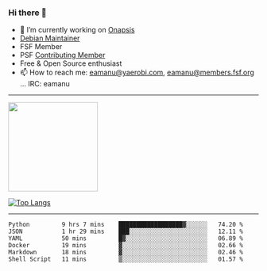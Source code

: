 ### Hi there 👋


- 🔭 I’m currently working on [Onapsis](http://onapsis.com)
- [Debian Maintainer](https://qa.debian.org/developer.php?login=eamanu%40yaerobi.com)
- FSF Member
- PSF [Contributing Member](https://www.python.org/psf/membership/#what-membership-classes-are-there)
- Free & Open Source enthusiast 
- 📫 How to reach me: eamanu@yaerobi.com, eamanu@members.fsf.org ... IRC: eamanu

---

<img height="180em" src="https://github-readme-stats.vercel.app/api?theme=dark&username=eamanu&show_icons=true&hide_border=true&&count_private=true&include_all_commits=true" />

[![Top Langs](https://github-readme-stats.vercel.app/api/top-langs/?theme=dark&username=eamanu&layout=compact)](https://github.com/anuraghazra/github-readme-stats)

---

<!--START_SECTION:waka-->

```text
Python         9 hrs 7 mins    ██████████████████▓░░░░░░   74.20 %
JSON           1 hr 29 mins    ███░░░░░░░░░░░░░░░░░░░░░░   12.11 %
YAML           50 mins         █▓░░░░░░░░░░░░░░░░░░░░░░░   06.89 %
Docker         19 mins         ▓░░░░░░░░░░░░░░░░░░░░░░░░   02.66 %
Markdown       18 mins         ▓░░░░░░░░░░░░░░░░░░░░░░░░   02.46 %
Shell Script   11 mins         ▒░░░░░░░░░░░░░░░░░░░░░░░░   01.57 %
```

<!--END_SECTION:waka-->
